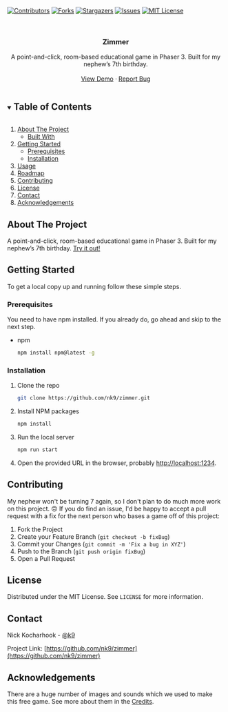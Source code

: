 <!--
*** Thanks for checking out the Best-README-Template. If you have a suggestion
*** that would make this better, please fork the repo and create a pull request
*** or simply open an issue with the tag "enhancement".
*** Thanks again! Now go create something AMAZING! :D
***
***
***
*** To avoid retyping too much info. Do a search and replace for the following:
*** nk9, zimmer, k9, email, Zimmer, project_description
-->



<!-- PROJECT SHIELDS -->
<!--
*** I'm using markdown "reference style" links for readability.
*** Reference links are enclosed in brackets [ ] instead of parentheses ( ).
*** See the bottom of this document for the declaration of the reference variables
*** for contributors-url, forks-url, etc. This is an optional, concise syntax you may use.
*** https://www.markdownguide.org/basic-syntax/#reference-style-links
-->
[![Contributors][contributors-shield]][contributors-url]
[![Forks][forks-shield]][forks-url]
[![Stargazers][stars-shield]][stars-url]
[![Issues][issues-shield]][issues-url]
[![MIT License][license-shield]][license-url]



<!-- PROJECT LOGO -->
<br />
<p align="center">
  <h3 align="center">Zimmer</h3>

  <p align="center">
    A point-and-click, room-based educational game in Phaser 3. Built for my nephew’s 7th birthday.
    <br />
    <br />
    <a href="https://brysonis7now.netlify.app">View Demo</a>
    ·
    <a href="https://github.com/nk9/zimmer/issues">Report Bug</a>
  </p>
</p>



<!-- TABLE OF CONTENTS -->
<details open="open">
  <summary><h2 style="display: inline-block">Table of Contents</h2></summary>
  <ol>
    <li>
      <a href="#about-the-project">About The Project</a>
      <ul>
        <li><a href="#built-with">Built With</a></li>
      </ul>
    </li>
    <li>
      <a href="#getting-started">Getting Started</a>
      <ul>
        <li><a href="#prerequisites">Prerequisites</a></li>
        <li><a href="#installation">Installation</a></li>
      </ul>
    </li>
    <li><a href="#usage">Usage</a></li>
    <li><a href="#roadmap">Roadmap</a></li>
    <li><a href="#contributing">Contributing</a></li>
    <li><a href="#license">License</a></li>
    <li><a href="#contact">Contact</a></li>
    <li><a href="#acknowledgements">Acknowledgements</a></li>
  </ol>
</details>



<!-- ABOUT THE PROJECT -->
## About The Project

A point-and-click, room-based educational game in Phaser 3. Built for my nephew’s 7th birthday. <a href="https://brysonis7now.netlify.app">Try it out!</a>



<!-- GETTING STARTED -->
## Getting Started

To get a local copy up and running follow these simple steps.

### Prerequisites

You need to have npm installed. If you already do, go ahead and skip to the next step.
* npm
  ```sh
  npm install npm@latest -g
  ```

### Installation

1. Clone the repo
   ```sh
   git clone https://github.com/nk9/zimmer.git
   ```
2. Install NPM packages
   ```sh
   npm install
   ```
3. Run the local server
   ```sh
   npm run start
   ```
4. Open the provided URL in the browser, probably <a href="http://localhost:1234">http://localhost:1234</a>.



<!-- CONTRIBUTING -->
## Contributing

My nephew won't be turning 7 again, so I don't plan to do much more work on this project. 🙃 If you do find an issue, I'd be happy to accept a pull request with a fix for the next person who bases a game off of this project:

1. Fork the Project
2. Create your Feature Branch (`git checkout -b fixBug`)
3. Commit your Changes (`git commit -m 'Fix a bug in XYZ'`)
4. Push to the Branch (`git push origin fixBug`)
5. Open a Pull Request



<!-- LICENSE -->
## License

Distributed under the MIT License. See `LICENSE` for more information.



<!-- CONTACT -->
## Contact

Nick Kocharhook - [@k9](https://twitter.com/k9)

Project Link: [https://github.com/nk9/zimmer](https://github.com/nk9/zimmer)



<!-- ACKNOWLEDGEMENTS -->
## Acknowledgements

There are a huge number of images and sounds which we used to make this free game. See more about them in the [Credits](credits.md).





<!-- MARKDOWN LINKS & IMAGES -->
<!-- https://www.markdownguide.org/basic-syntax/#reference-style-links -->
[contributors-shield]: https://img.shields.io/github/contributors/nk9/zimmer?style=for-the-badge
[contributors-url]: https://github.com/nk9/zimmer/graphs/contributors
[forks-shield]: https://img.shields.io/github/forks/nk9/zimmer?style=for-the-badge
[forks-url]: https://github.com/nk9/zimmer/network/members
[stars-shield]: https://img.shields.io/github/stars/nk9/zimmer?style=for-the-badge
[stars-url]: https://github.com/nk9/zimmer/stargazers
[issues-shield]: https://img.shields.io/github/issues/nk9/zimmer?style=for-the-badge
[issues-url]: https://github.com/nk9/zimmer/issues
[license-shield]: https://img.shields.io/github/license/nk9/zimmer?style=for-the-badge
[license-url]: https://github.com/nk9/zimmer/blob/master/LICENSE.txt
